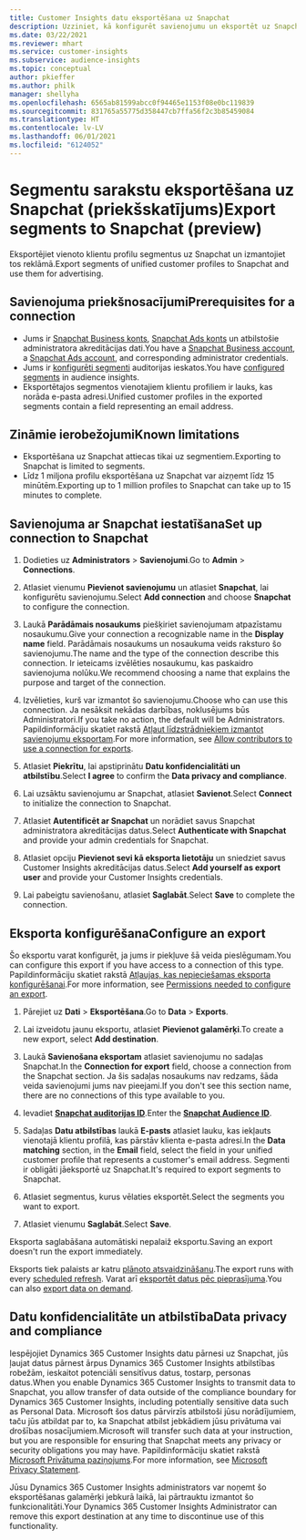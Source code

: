 ```yaml
---
title: Customer Insights datu eksportēšana uz Snapchat
description: Uzziniet, kā konfigurēt savienojumu un eksportēt uz Snapchat.
ms.date: 03/22/2021
ms.reviewer: mhart
ms.service: customer-insights
ms.subservice: audience-insights
ms.topic: conceptual
author: pkieffer
ms.author: philk
manager: shellyha
ms.openlocfilehash: 6565ab81599abcc0f94465e1153f08e0bc119839
ms.sourcegitcommit: 831765a55775d358447cb7ffa56f2c3b85459084
ms.translationtype: HT
ms.contentlocale: lv-LV
ms.lasthandoff: 06/01/2021
ms.locfileid: "6124052"
---
```

# <a name="export-segments-to-snapchat-preview"></a><span data-ttu-id="a3a25-103">Segmentu sarakstu eksportēšana uz Snapchat (priekšskatījums)</span><span class="sxs-lookup"><span data-stu-id="a3a25-103">Export segments to Snapchat (preview)</span></span>

<span data-ttu-id="a3a25-104">Eksportējiet vienoto klientu profilu segmentus uz Snapchat un izmantojiet tos reklāmā.</span><span class="sxs-lookup"><span data-stu-id="a3a25-104">Export segments of unified customer profiles to Snapchat and use them for advertising.</span></span> 

## <a name="prerequisites-for-a-connection"></a><span data-ttu-id="a3a25-105">Savienojuma priekšnosacījumi</span><span class="sxs-lookup"><span data-stu-id="a3a25-105">Prerequisites for a connection</span></span>

-   <span data-ttu-id="a3a25-106">Jums ir [Snapchat Business konts](https://business.snapchat.com/), [Snapchat Ads konts](https://ads.snapchat.com/) un atbilstošie administratora akreditācijas dati.</span><span class="sxs-lookup"><span data-stu-id="a3a25-106">You have a [Snapchat Business account](https://business.snapchat.com/), a [Snapchat Ads account](https://ads.snapchat.com/), and corresponding administrator credentials.</span></span>
-   <span data-ttu-id="a3a25-107">Jums ir [konfigurēti segmenti](segments.md) auditorijas ieskatos.</span><span class="sxs-lookup"><span data-stu-id="a3a25-107">You have [configured segments](segments.md) in audience insights.</span></span>
-   <span data-ttu-id="a3a25-108">Eksportētajos segmentos vienotajiem klientu profiliem ir lauks, kas norāda e-pasta adresi.</span><span class="sxs-lookup"><span data-stu-id="a3a25-108">Unified customer profiles in the exported segments contain a field representing an email address.</span></span>

## <a name="known-limitations"></a><span data-ttu-id="a3a25-109">Zināmie ierobežojumi</span><span class="sxs-lookup"><span data-stu-id="a3a25-109">Known limitations</span></span>

- <span data-ttu-id="a3a25-110">Eksportēšana uz Snapchat attiecas tikai uz segmentiem.</span><span class="sxs-lookup"><span data-stu-id="a3a25-110">Exporting to Snapchat is limited to segments.</span></span>
- <span data-ttu-id="a3a25-111">Līdz 1 miljona profilu eksportēšana uz Snapchat var aizņemt līdz 15 minūtēm.</span><span class="sxs-lookup"><span data-stu-id="a3a25-111">Exporting up to 1 million profiles to Snapchat can take up to 15 minutes to complete.</span></span> 

## <a name="set-up-connection-to-snapchat"></a><span data-ttu-id="a3a25-112">Savienojuma ar Snapchat iestatīšana</span><span class="sxs-lookup"><span data-stu-id="a3a25-112">Set up connection to Snapchat</span></span>

1. <span data-ttu-id="a3a25-113">Dodieties uz **Administrators** > **Savienojumi**.</span><span class="sxs-lookup"><span data-stu-id="a3a25-113">Go to **Admin** > **Connections**.</span></span>

1. <span data-ttu-id="a3a25-114">Atlasiet vienumu **Pievienot savienojumu** un atlasiet **Snapchat**, lai konfigurētu savienojumu.</span><span class="sxs-lookup"><span data-stu-id="a3a25-114">Select **Add connection** and choose **Snapchat** to configure the connection.</span></span>

1. <span data-ttu-id="a3a25-115">Laukā **Parādāmais nosaukums** piešķiriet savienojumam atpazīstamu nosaukumu.</span><span class="sxs-lookup"><span data-stu-id="a3a25-115">Give your connection a recognizable name in the **Display name** field.</span></span> <span data-ttu-id="a3a25-116">Parādāmais nosaukums un nosaukuma veids raksturo šo savienojumu.</span><span class="sxs-lookup"><span data-stu-id="a3a25-116">The name and the type of the connection describe this connection.</span></span> <span data-ttu-id="a3a25-117">Ir ieteicams izvēlēties nosaukumu, kas paskaidro savienojuma nolūku.</span><span class="sxs-lookup"><span data-stu-id="a3a25-117">We recommend choosing a name that explains the purpose and target of the connection.</span></span>

1. <span data-ttu-id="a3a25-118">Izvēlieties, kurš var izmantot šo savienojumu.</span><span class="sxs-lookup"><span data-stu-id="a3a25-118">Choose who can use this connection.</span></span> <span data-ttu-id="a3a25-119">Ja nesāksit nekādas darbības, noklusējums būs Administratori.</span><span class="sxs-lookup"><span data-stu-id="a3a25-119">If you take no action, the default will be Administrators.</span></span> <span data-ttu-id="a3a25-120">Papildinformāciju skatiet rakstā [Atļaut līdzstrādniekiem izmantot savienojumu eksportam](connections.md#allow-contributors-to-use-a-connection-for-exports).</span><span class="sxs-lookup"><span data-stu-id="a3a25-120">For more information, see [Allow contributors to use a connection for exports](connections.md#allow-contributors-to-use-a-connection-for-exports).</span></span>

1. <span data-ttu-id="a3a25-121">Atlasiet **Piekrītu**, lai apstiprinātu **Datu konfidencialitāti un atbilstību**.</span><span class="sxs-lookup"><span data-stu-id="a3a25-121">Select **I agree** to confirm the **Data privacy and compliance**.</span></span>

1. <span data-ttu-id="a3a25-122">Lai uzsāktu savienojumu ar Snapchat, atlasiet **Savienot**.</span><span class="sxs-lookup"><span data-stu-id="a3a25-122">Select **Connect** to initialize the connection to Snapchat.</span></span>

1. <span data-ttu-id="a3a25-123">Atlasiet **Autentificēt ar Snapchat** un norādiet savus Snapchat administratora akreditācijas datus.</span><span class="sxs-lookup"><span data-stu-id="a3a25-123">Select **Authenticate with Snapchat** and provide your admin credentials for Snapchat.</span></span> 

1. <span data-ttu-id="a3a25-124">Atlasiet opciju **Pievienot sevi kā eksporta lietotāju** un sniedziet savus Customer Insights akreditācijas datus.</span><span class="sxs-lookup"><span data-stu-id="a3a25-124">Select **Add yourself as export user** and provide your Customer Insights credentials.</span></span>

1. <span data-ttu-id="a3a25-125">Lai pabeigtu savienošanu, atlasiet **Saglabāt**.</span><span class="sxs-lookup"><span data-stu-id="a3a25-125">Select **Save** to complete the connection.</span></span>

## <a name="configure-an-export"></a><span data-ttu-id="a3a25-126">Eksporta konfigurēšana</span><span class="sxs-lookup"><span data-stu-id="a3a25-126">Configure an export</span></span>

<span data-ttu-id="a3a25-127">Šo eksportu varat konfigurēt, ja jums ir piekļuve šā veida pieslēgumam.</span><span class="sxs-lookup"><span data-stu-id="a3a25-127">You can configure this export if you have access to a connection of this type.</span></span> <span data-ttu-id="a3a25-128">Papildinformāciju skatiet rakstā [Atļaujas, kas nepieciešamas eksporta konfigurēšanai](export-destinations.md#set-up-a-new-export).</span><span class="sxs-lookup"><span data-stu-id="a3a25-128">For more information, see [Permissions needed to configure an export](export-destinations.md#set-up-a-new-export).</span></span>

1. <span data-ttu-id="a3a25-129">Pārejiet uz **Dati** > **Eksportēšana**.</span><span class="sxs-lookup"><span data-stu-id="a3a25-129">Go to **Data** > **Exports**.</span></span>

1. <span data-ttu-id="a3a25-130">Lai izveidotu jaunu eksportu, atlasiet **Pievienot galamērķi**.</span><span class="sxs-lookup"><span data-stu-id="a3a25-130">To create a new export, select **Add destination**.</span></span>

1. <span data-ttu-id="a3a25-131">Laukā **Savienošana eksportam** atlasiet savienojumu no sadaļas Snapchat.</span><span class="sxs-lookup"><span data-stu-id="a3a25-131">In the **Connection for export** field, choose a connection from the Snapchat section.</span></span> <span data-ttu-id="a3a25-132">Ja šis sadaļas nosaukums nav redzams, šāda veida savienojumi jums nav pieejami.</span><span class="sxs-lookup"><span data-stu-id="a3a25-132">If you don't see this section name, there are no connections of this type available to you.</span></span>

1. <span data-ttu-id="a3a25-133">Ievadiet [**Snapchat auditorijas ID**](https://businesshelp.snapchat.com/s/article/custom-audiences).</span><span class="sxs-lookup"><span data-stu-id="a3a25-133">Enter the [**Snapchat Audience ID**](https://businesshelp.snapchat.com/s/article/custom-audiences).</span></span>

1. <span data-ttu-id="a3a25-134">Sadaļas **Datu atbilstības** laukā **E-pasts** atlasiet lauku, kas iekļauts vienotajā klientu profilā, kas pārstāv klienta e-pasta adresi.</span><span class="sxs-lookup"><span data-stu-id="a3a25-134">In the **Data matching** section, in the **Email** field, select the field in your unified customer profile that represents a customer's email address.</span></span> <span data-ttu-id="a3a25-135">Segmenti ir obligāti jāeksportē uz Snapchat.</span><span class="sxs-lookup"><span data-stu-id="a3a25-135">It's required to export segments to Snapchat.</span></span>

1. <span data-ttu-id="a3a25-136">Atlasiet segmentus, kurus vēlaties eksportēt.</span><span class="sxs-lookup"><span data-stu-id="a3a25-136">Select the segments you want to export.</span></span> 

1. <span data-ttu-id="a3a25-137">Atlasiet vienumu **Saglabāt**.</span><span class="sxs-lookup"><span data-stu-id="a3a25-137">Select **Save**.</span></span>

<span data-ttu-id="a3a25-138">Eksporta saglabāšana automātiski nepalaiž eksportu.</span><span class="sxs-lookup"><span data-stu-id="a3a25-138">Saving an export doesn't run the export immediately.</span></span>

<span data-ttu-id="a3a25-139">Eksports tiek palaists ar katru [plānoto atsvaidzināšanu](system.md#schedule-tab).</span><span class="sxs-lookup"><span data-stu-id="a3a25-139">The export runs with every [scheduled refresh](system.md#schedule-tab).</span></span> <span data-ttu-id="a3a25-140">Varat arī [eksportēt datus pēc pieprasījuma](export-destinations.md#run-exports-on-demand).</span><span class="sxs-lookup"><span data-stu-id="a3a25-140">You can also [export data on demand](export-destinations.md#run-exports-on-demand).</span></span> 


## <a name="data-privacy-and-compliance"></a><span data-ttu-id="a3a25-141">Datu konfidencialitāte un atbilstība</span><span class="sxs-lookup"><span data-stu-id="a3a25-141">Data privacy and compliance</span></span>

<span data-ttu-id="a3a25-142">Iespējojiet Dynamics 365 Customer Insights datu pārnesi uz Snapchat, jūs ļaujat datus pārnest ārpus Dynamics 365 Customer Insights atbilstības robežām, ieskaitot potenciāli sensitīvus datus, tostarp, personas datus.</span><span class="sxs-lookup"><span data-stu-id="a3a25-142">When you enable Dynamics 365 Customer Insights to transmit data to Snapchat, you allow transfer of data outside of the compliance boundary for Dynamics 365 Customer Insights, including potentially sensitive data such as Personal Data.</span></span> <span data-ttu-id="a3a25-143">Microsoft šos datus pārvirzīs atbilstoši jūsu norādījumiem, taču jūs atbildat par to, ka Snapchat atbilst jebkādiem jūsu privātuma vai drošības nosacījumiem.</span><span class="sxs-lookup"><span data-stu-id="a3a25-143">Microsoft will transfer such data at your instruction, but you are responsible for ensuring that Snapchat meets any privacy or security obligations you may have.</span></span> <span data-ttu-id="a3a25-144">Papildinformāciju skatiet rakstā [Microsoft Privātuma paziņojums](https://go.microsoft.com/fwlink/?linkid=396732).</span><span class="sxs-lookup"><span data-stu-id="a3a25-144">For more information, see [Microsoft Privacy Statement](https://go.microsoft.com/fwlink/?linkid=396732).</span></span>

<span data-ttu-id="a3a25-145">Jūsu Dynamics 365 Customer Insights administrators var noņemt šo eksportēšanas galamērķi jebkurā laikā, lai pārtrauktu izmantot šo funkcionalitāti.</span><span class="sxs-lookup"><span data-stu-id="a3a25-145">Your Dynamics 365 Customer Insights Administrator can remove this export destination at any time to discontinue use of this functionality.</span></span>
